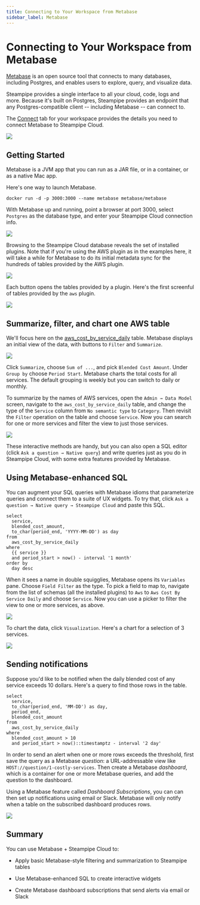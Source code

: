 ```yaml
---
title: Connecting to Your Workspace from Metabase
sidebar_label: Metabase
---
```


#  Connecting to Your Workspace from Metabase

[Metabase](https://metabase.com/) is an open source tool that connects to many databases, including Postgres, and enables users to explore, query, and visualize data. 

Steampipe provides a single interface to all your cloud, code, logs and more.  Because it's built on Postgres, Steampipe provides an endpoint that any Postgres-compatible client -- including Metabase -- can connect to. 

The [Connect](/docs/cloud/integrations/overview) tab for your workspace provides the details you need to connect Metabase to Steampipe Cloud.

<div style={{"borderWidth":"thin", "borderStyle":"solid", "borderColor":"lightgray", "padding":"20px", "width":"90%"}}>
<img src="/images/docs/cloud/cloud-connect-tab.jpg" />
</div>

## Getting Started

Metabase is a JVM app that you can run as a JAR file, or in a container, or as a native Mac app. 

Here's one way to launch Metabase.

```
docker run -d -p 3000:3000 --name metabase metabase/metabase
```

With Metabase up and running, point a browser at port 3000, select `Postgres` as the database type, and enter your Steampipe Cloud connection info.

<div style={{"borderWidth":"thin", "borderStyle":"solid", "borderColor":"lightgray", "padding":"12px", "marginTop":"1em", "marginBottom":"1em", "width":"90%"}}>
<img src="/images/docs/cloud/metabase-connect-info.png" />
</div>
   
Browsing to the Steampipe Cloud database reveals the set of installed plugins. Note that if you're using the AWS plugin as in the examples here, it will take a while for Metabase to do its initial metadata sync for the hundreds of tables provided by the AWS plugin. 

<div style={{"borderWidth":"thin", "borderStyle":"solid", "borderColor":"lightgray", "padding":"12px", "marginTop":"1em", "marginBottom":"1em", "width":"90%"}}>
<img src="/images/docs/cloud/metabase-installed-plugins.jpg" />
</div>

Each button opens the tables provided by a plugin. Here's the first screenful of tables provided by the `aws` plugin. 

<div style={{"borderWidth":"thin", "borderStyle":"solid", "borderColor":"lightgray", "padding":"12px", "marginTop":"1em", "marginBottom":"1em", "width":"90%"}}>
<img src="/images/docs/cloud/metabase-aws-tables.jpg" />
</div>

## Summarize, filter, and chart one AWS table

We'll focus here on the [aws_cost_by_service_daily](https://hub.steampipe.io/plugins/turbot/aws/tables/aws_cost_by_service_daily) table. Metabase displays an initial view of the data, with buttons to `Filter` and `Summarize`.

<div style={{"borderWidth":"thin", "borderStyle":"solid", "borderColor":"lightgray", "padding":"12px", "marginTop":"1em", "marginBottom":"1em", "width":"90%"}}>
<img src="/images/docs/cloud/metabase-aws-cost-by-service-daily-initial.jpg" />
</div>

Click `Summarize`, choose `Sum of ...`, and pick `Blended Cost Amount`. Under `Group by` choose `Period Start`. Metabase charts the total costs for all services. The default grouping is weekly but you can switch to daily or monthly. 

To summarize by the names of AWS services, open the `Admin → Data Model` screen, navigate to the `aws_cost_by_service_daily` table, and change the type of the `Service` column from `No semantic type` to `Category`. Then revisit the `Filter` operation on the table and choose `Service`. Now you can search for one or more services and filter the view to just those services. 

<div style={{"borderWidth":"thin", "borderStyle":"solid", "borderColor":"lightgray", "padding":"12px", "marginTop":"1em", "marginBottom":"1em", "width":"90%"}}>
<img src="/images/docs/cloud/metabase-cost-by-service-daily-filtered.jpg" />
</div>

These interactive methods are handy, but you can also open a SQL editor (click `Ask a question → Native query`) and write queries just as you do in Steampipe Cloud, with some extra features provided by Metabase.

## Using Metabase-enhanced SQL

You can augment your SQL queries with Metabase idioms that parameterize queries and connect them to a suite of UX widgets. To try that, click `Ask a question → Native query → Steampipe Cloud` and paste this SQL.

```
select 
  service,
  blended_cost_amount,
  to_char(period_end, 'YYYY-MM-DD') as day
from 
  aws_cost_by_service_daily
where
  {{ service }} 
  and period_start > now() - interval '1 month'
order by
  day desc
```

When it sees a name in double squigglies, Metabase opens its `Variables` pane. Choose `Field Filter` as the type. To pick a field to map to, navigate from the list of schemas (all the installed plugins) to `Aws` to `Aws Cost By Service Daily` and choose `Service`. Now you can use a picker to filter the view to one or more services, as above.

<div style={{"borderWidth":"thin", "borderStyle":"solid", "borderColor":"lightgray", "padding":"12px", "marginTop":"1em", "marginBottom":"1em", "width":"90%"}}>
<img src="/images/docs/cloud/metabase-cost-by-service-daily-filtered-with-variable.jpg" />
</div>

To chart the data, click `Visualization`. Here's a chart for a selection of 3 services.

<div style={{"borderWidth":"thin", "borderStyle":"solid", "borderColor":"lightgray", "padding":"12px", "marginTop":"1em", "marginBottom":"1em", "width":"90%"}}>
<img src="/images/docs/cloud/metabase-cost-by-service-daily-filtered-with-variable-as-line-chart.jpg" />
</div>

## Sending notifications

Suppose you'd like to be notified when the daily blended cost of any service exceeds 10 dollars. Here's a query to find those rows in the table.

```
select 
  service,
  to_char(period_end, 'MM-DD') as day,
  period_end,
  blended_cost_amount 
from 
  aws_cost_by_service_daily 
where 
  blended_cost_amount > 10 
  and period_start > now()::timestamptz - interval '2 day'
```
In order to send an alert when one or more rows exceeds the threshold, first save the query as a Metabase *question*: a URL-addressable view like `HOST://question/1-costly-services`. Then create a Metabase *dashboard*, which is a container for one or more Metabase queries, and add the question to the dashboard. 

Using a Metabase feature called *Dashboard Subscriptions*, you can can then set up notifications using email or Slack. Metabase will only notify when a table on the subscribed dashboard produces rows.

<div style={{"borderWidth":"thin", "borderStyle":"solid", "borderColor":"lightgray", "padding":"12px", "marginTop":"1em", "marginBottom":"1em", "width":"90%"}}>
<img src="/images/docs/cloud/metabase-costly-services-dashboard-with-subscription.jpg" />
</div>

## Summary

You can use Metabase + Steampipe Cloud to:

- Apply basic Metabase-style filtering and summarization to Steampipe tables

- Use Metabase-enhanced SQL to create interactive widgets

- Create Metabase dashboard subscriptions that send alerts via email or Slack
